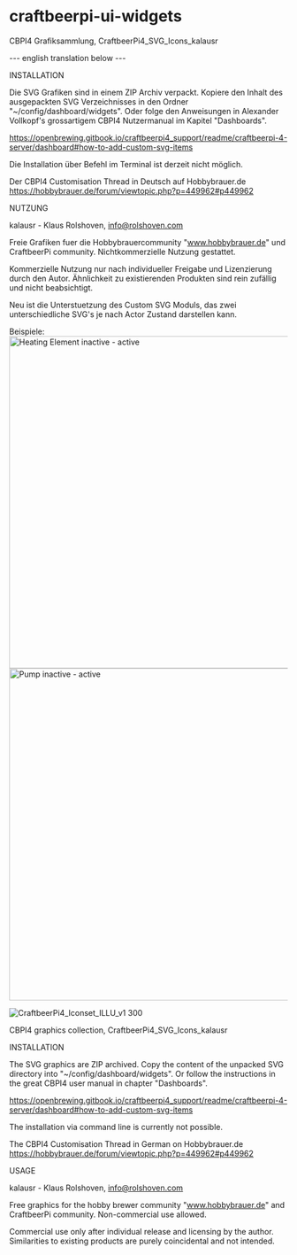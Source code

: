 # craftbeerpi-ui-widgets

CBPI4 Grafiksammlung, CraftbeerPi4_SVG_Icons_kalausr

--- english translation below ---


INSTALLATION

Die SVG Grafiken sind in einem ZIP Archiv verpackt. Kopiere den Inhalt des ausgepackten SVG Verzeichnisses in den Ordner "~/config/dashboard/widgets".
Oder folge den Anweisungen in Alexander Vollkopf's grossartigem CBPI4 Nutzermanual im Kapitel "Dashboards". 

https://openbrewing.gitbook.io/craftbeerpi4_support/readme/craftbeerpi-4-server/dashboard#how-to-add-custom-svg-items

Die Installation über Befehl im Terminal ist derzeit nicht möglich.

Der CBPI4 Customisation Thread in Deutsch auf Hobbybrauer.de
https://hobbybrauer.de/forum/viewtopic.php?p=449962#p449962

NUTZUNG

kalausr - Klaus Rolshoven, info@rolshoven.com

Freie Grafiken fuer die Hobbybrauercommunity "www.hobbybrauer.de" und CraftbeerPi community.
Nichtkommerzielle Nutzung gestattet.

Kommerzielle Nutzung nur nach individueller Freigabe und Lizenzierung durch den Autor. 
Ähnlichkeit zu existierenden Produkten sind rein zufällig und nicht beabsichtigt.

Neu ist die Unterstuetzung des Custom SVG Moduls, das zwei unterschiedliche SVG's je nach Actor Zustand darstellen kann.

Beispiele:
<img width="600" alt="Heating Element inactive - active" src="https://github.com/PiBrewing/craftbeerpi-ui-widgets/assets/87930313/c768b9dd-2e5b-4e5e-8275-07a4252212e4">
<img width="600" alt="Pump inactive - active" src="https://github.com/PiBrewing/craftbeerpi-ui-widgets/assets/87930313/4f31c931-a9c9-4d61-a106-5fae8b85108f">



![CraftbeerPi4_Iconset_ILLU_v1 300](https://github.com/PiBrewing/craftbeerpi-ui-widgets/assets/87930313/355bc0d7-ca64-4d3b-a22c-bdd6df4ee790)

CBPI4 graphics collection, CraftbeerPi4_SVG_Icons_kalausr

INSTALLATION

The SVG graphics are ZIP archived. Copy the content of the unpacked SVG directory into "~/config/dashboard/widgets".
Or follow the instructions in the great CBPI4 user manual in chapter "Dashboards".

https://openbrewing.gitbook.io/craftbeerpi4_support/readme/craftbeerpi-4-server/dashboard#how-to-add-custom-svg-items

The installation via command line is currently not possible.

The CBPI4 Customisation Thread in German on Hobbybrauer.de
https://hobbybrauer.de/forum/viewtopic.php?p=449962#p449962

USAGE

kalausr - Klaus Rolshoven, info@rolshoven.com

Free graphics for the hobby brewer community "www.hobbybrauer.de" and CraftbeerPi community.
Non-commercial use allowed.

Commercial use only after individual release and licensing by the author. 
Similarities to existing products are purely coincidental and not intended.
